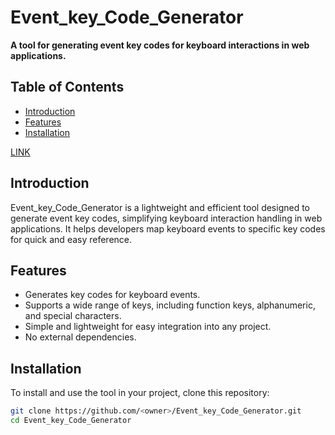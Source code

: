 # Event_key_Code_Generator
**A tool for generating event key codes for keyboard interactions in web applications.**

## Table of Contents
- [Introduction](#introduction)
- [Features](#features)
- [Installation](#installation)

[LINK](https://rawcdn.githack.com/Irtiza1/Event_key_Code_Generator/d527d869a94e47b99215d07776fb9533ecf96442/EventKeyCodes/Project3.html)
## Introduction
Event_key_Code_Generator is a lightweight and efficient tool designed to generate event key codes, simplifying keyboard interaction handling in web applications. It helps developers map keyboard events to specific key codes for quick and easy reference.

## Features
- Generates key codes for keyboard events.
- Supports a wide range of keys, including function keys, alphanumeric, and special characters.
- Simple and lightweight for easy integration into any project.
- No external dependencies.

## Installation
To install and use the tool in your project, clone this repository:

```bash
git clone https://github.com/<owner>/Event_key_Code_Generator.git
cd Event_key_Code_Generator
